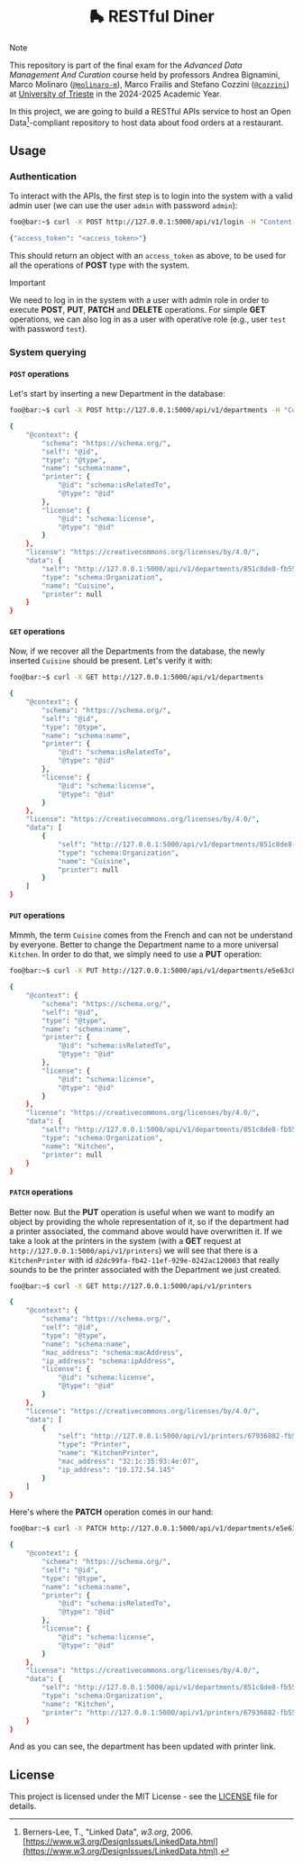 <div align="center">
  <h1 align="center">🛼 RESTful Diner</h2>
</div>

> [!NOTE]
> This repository is part of the final exam for the *Advanced Data Management
> And Curation* course held by professors Andrea Bignamini, Marco Molinaro
> ([`@molinaro-m`](https://github.com/molinaro-m)), Marco Frailis and Stefano
> Cozzini ([`@cozzini`](https://github.com/cozzini)) at
> [University of Trieste](https://www.units.it/en) in the 2024-2025 Academic
> Year.

In this project, we are going to build a RESTful APIs service to host an Open
Data[^1]-compliant repository to host data about food orders at a restaurant.


## Usage

### Authentication

To interact with the APIs, the first step is to login into the system with a
valid admin user (we can use the user `admin` with password `admin`):
```bash
foo@bar:~$ curl -X POST http://127.0.0.1:5000/api/v1/login -H "Content-Type: application/json" -d '{"username": "admin", "password": "admin"}'

{"access_token": "<access_token>"}
```
This should return an object with an `access_token` as above, to be used for all
the operations of **POST** type with the system.

> [!IMPORTANT]
> We need to log in in the system with a user with admin role in order to
> execute **POST**, **PUT**, **PATCH** and **DELETE** operations.
> For simple **GET** operations, we can also log in as a user with operative
> role (e.g., user `test` with password `test`).

### System querying

#### `POST` operations
Let's start by inserting a new Department in the database:
```bash
foo@bar:~$ curl -X POST http://127.0.0.1:5000/api/v1/departments -H "Content-Type: application/json" -H "Authorization: Bearer <access_token>" -d '{"name": "Cuisine"}'

{
    "@context": {
        "schema": "https://schema.org/",
        "self": "@id",
        "type": "@type",
        "name": "schema:name",
        "printer": {
            "@id": "schema:isRelatedTo",
            "@type": "@id"
        },
        "license": {
            "@id": "schema:license",
            "@type": "@id"
        }
    },
    "license": "https://creativecommons.org/licenses/by/4.0/",
    "data": {
        "self": "http://127.0.0.1:5000/api/v1/departments/851c8de8-fb55-11ef-9aea-0242ac120003",
        "type": "schema:Organization",
        "name": "Cuisine",
        "printer": null
    }
}
```

#### `GET` operations
Now, if we recover all the Departments from the database, the newly inserted
`Cuisine` should be present. Let's verify it with:
```bash
foo@bar:~$ curl -X GET http://127.0.0.1:5000/api/v1/departments

{
    "@context": {
        "schema": "https://schema.org/",
        "self": "@id",
        "type": "@type",
        "name": "schema:name",
        "printer": {
            "@id": "schema:isRelatedTo",
            "@type": "@id"
        },
        "license": {
            "@id": "schema:license",
            "@type": "@id"
        }
    },
    "license": "https://creativecommons.org/licenses/by/4.0/",
    "data": [
        {
            "self": "http://127.0.0.1:5000/api/v1/departments/851c8de8-fb55-11ef-9aea-0242ac120003",
            "type": "schema:Organization",
            "name": "Cuisine",
            "printer": null
        }
    ]
}
```

#### `PUT` operations
Mmmh, the term `Cuisine` comes from the French and can not be understand by
everyone. Better to change the Department name to a more universal `Kitchen`.
In order to do that, we simply need to use a **PUT** operation:

```bash
foo@bar:~$ curl -X PUT http://127.0.0.1:5000/api/v1/departments/e5e63c86-fb42-11ef-afda-0242ac120003 -H "Content-Type: application/json" -H "Authorization: Bearer <access_token>" -d '{"name": "Kitchen"}'

{
    "@context": {
        "schema": "https://schema.org/",
        "self": "@id",
        "type": "@type",
        "name": "schema:name",
        "printer": {
            "@id": "schema:isRelatedTo",
            "@type": "@id"
        },
        "license": {
            "@id": "schema:license",
            "@type": "@id"
        }
    },
    "license": "https://creativecommons.org/licenses/by/4.0/",
    "data": {
        "self": "http://127.0.0.1:5000/api/v1/departments/851c8de8-fb55-11ef-9aea-0242ac120003",
        "type": "schema:Organization",
        "name": "Kitchen",
        "printer": null
    }
}
```

#### `PATCH` operations
Better now. But the **PUT** operation is useful when we want to modify an object
by providing the whole representation of it, so if the department had a printer
associated, the command above would have overwritten it.
If we take a look at the printers in the system (with a **GET**
request at `http://127.0.0.1:5000/api/v1/printers`) we will see that there is a
`KitchenPrinter` with id `d2dc99fa-fb42-11ef-929e-0242ac120003` that really
sounds to be the printer associated with the Department we just created.
```bash
foo@bar:~$ curl -X GET http://127.0.0.1:5000/api/v1/printers

{
    "@context": {
        "schema": "https://schema.org/",
        "self": "@id",
        "type": "@type",
        "name": "schema:name",
        "mac_address": "schema:macAddress",
        "ip_address": "schema:ipAddress",
        "license": {
            "@id": "schema:license",
            "@type": "@id"
        }
    },
    "license": "https://creativecommons.org/licenses/by/4.0/",
    "data": [
        {
            "self": "http://127.0.0.1:5000/api/v1/printers/67936882-fb55-11ef-b5b9-0242ac120003",
            "type": "Printer",
            "name": "KitchenPrinter",
            "mac_address": "32:1c:35:93:4e:07",
            "ip_address": "10.172.54.145"
        }
    ]
}
```

Here's where the **PATCH** operation comes in our hand:

```bash
foo@bar:~$ curl -X PATCH http://127.0.0.1:5000/api/v1/departments/e5e63c86-fb42-11ef-afda-0242ac120003 -H "Content-Type: application/json" -H "Authorization: Bearer <access_token>" -d '{"printer_id": "d2dc99fa-fb42-11ef-929e-0242ac120003"}'

{
    "@context": {
        "schema": "https://schema.org/",
        "self": "@id",
        "type": "@type",
        "name": "schema:name",
        "printer": {
            "@id": "schema:isRelatedTo",
            "@type": "@id"
        },
        "license": {
            "@id": "schema:license",
            "@type": "@id"
        }
    },
    "license": "https://creativecommons.org/licenses/by/4.0/",
    "data": {
        "self": "http://127.0.0.1:5000/api/v1/departments/851c8de8-fb55-11ef-9aea-0242ac120003",
        "type": "schema:Organization",
        "name": "Kitchen",
        "printer": "http://127.0.0.1:5000/api/v1/printers/67936882-fb55-11ef-b5b9-0242ac120003"
    }
}
```

And as you can see, the department has been updated with printer link.


## License
This project is licensed under the MIT License - see the [LICENSE](./LICENSE)
file for details.


[^1]: Berners-Lee, T., "Linked Data", *w3.org*, 2006. [https://www.w3.org/DesignIssues/LinkedData.html](https://www.w3.org/DesignIssues/LinkedData.html).
